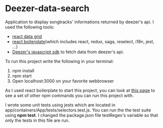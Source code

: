 # Deezer-data-search
Application to display songtracks' informations returned by deezer's api. I used the following tools:
* [react data grid](https://github.com/adazzle/react-data-grid)
* [react boilerplate](https://github.com/react-boilerplate/react-boilerplate)(which includes react, redux, saga, reselect, i18n, jest, ...)
* [Deezer's javascript sdk](https://developers.deezer.com/sdk/javascript/api) to fetch data from deezer's api.


To run this project write the following in your terminal:
1. npm install
2. npm start
3. Open localhost:3000 on your favorite webbrowser

As I used react boilerplate to start this project, you can look at [this page](https://github.com/react-boilerplate/react-boilerplate/blob/master/docs/general/commands.md) to see a set of other npm commands you can run this project with.

I wrote some unit tests using jests which are located in app/containers/App/tests/selectors.test.js. You can run the the test suite using **npm test**. I changed the package.json file testRegex's variable so that only the tests in this file are run.
